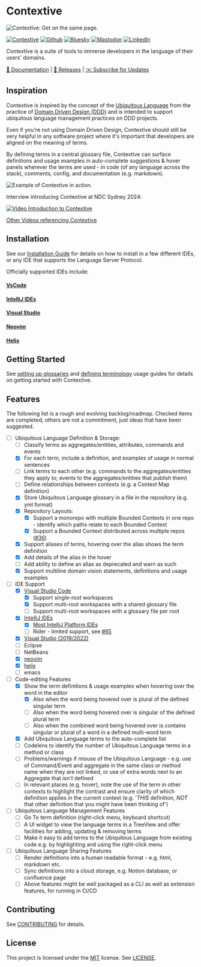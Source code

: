 # Contextive

<picture>
  <source media="(prefers-color-scheme: dark)" srcset="images/logo-tagline-inverted.png">
  <source media="(prefers-color-scheme: light)" srcset="images/logo-tagline.png">
  <img alt="Contextive: Get on the same page." src="images/logo-tagline.png">
</picture>

[![Contextive](https://github.com/dev-cycles/contextive/actions/workflows/contextive.yml/badge.svg)](https://github.com/dev-cycles/contextive/actions/workflows/contextive.yml) [![Github](https://img.shields.io/github/stars/dev-cycles/contextive
)](https://github.com/dev-cycles/contextive) [![Bluesky](https://img.shields.io/badge/Bluesky-0285FF?logo=bluesky&logoColor=fff)](https://bsky.app/profile/contextive.tech) [![Mastodon](https://img.shields.io/mastodon/follow/111227986489537355?domain=https%3A%2F%2Ftechhub.social%2F
)](https://techhub.social/@contextive) [![LinkedIn](https://custom-icon-badges.demolab.com/badge/LinkedIn-0A66C2?logo=linkedin-white&logoColor=fff)](https://www.linkedin.com/company/contextive-tech)

Contextive is a suite of tools to immerse developers in the language of their users' domains.

[📘 Documentation](https://docs.contextive.tech/community) | [🚀 Releases](https://github.com/dev-cycles/contextive/releases) | [✉️ Subscribe for Updates](https://buttondown.com/contextive)

## Inspiration

Contextive is inspired by the concept of the [Ubiquitous Language](https://martinfowler.com/bliki/UbiquitousLanguage.html) from the practice of [Domain Driven Design (DDD)](https://martinfowler.com/bliki/DomainDrivenDesign.html) and is intended to support ubiquitous language management practices on DDD projects.

Even if you're not using Domain Driven Design, Contextive should still be very helpful in any software project where it's important that developers are aligned on the meaning of terms.

By defining terms in a central glossary file, Contextive can surface definitions and usage examples in auto-complete suggestions & hover panels wherever the terms are used - in code (of any language across the stack), comments, config, and documentation (e.g. markdown).

![Example of Contextive in action.](docs/web/src/assets/images/simple-auto-complete-demo.gif)

Interview introducing Contextive at NDC Sydney 2024:

[![Video Introduction to Contextive](https://img.youtube.com/vi/Y_HzdX7nHo0/0.jpg)](https://www.youtube.com/watch?v=Y_HzdX7nHo0)

[Other Videos referencing Contextive](https://docs.contextive.tech/community/background/videos/)

## Installation

See our [Installation Guide](https://docs.contextive.tech/community/guides/installation/) for details on how to install in a few different IDEs, or any IDE that supports the Language Server Protocol.

Officially supported IDEs include:

#### [VsCode](https://docs.contextive.tech/community/guides/installation/#visual-studio-code)
#### [IntelliJ IDEs](https://docs.contextive.tech/community/guides/installation/#intellij-plugin-platform)
#### [Visual Studio](https://docs.contextive.tech/community/guides/installation/#visual-studio-2022)
#### [Neovim](https://docs.contextive.tech/community/guides/installation/#neovim)
#### [Helix](https://docs.contextive.tech/community/guides/installation/#helix)

## Getting Started

See [setting up glossaries](https://docs.contextive.tech/community/guides/setting-up-glossaries/) and [defining terminology](https://docs.contextive.tech/community/guides/defining-terminology/) usage guides for details on getting started with Contextive.

## Features

The following list is a rough and evolving backlog/roadmap.  Checked items are completed, others are not a commitment, just ideas that have been suggested.

* [ ] Ubiquitous Language Definition & Storage:
  * [ ] Classify terms as aggregates/entities, attributes, commands and events
  * [x] For each term, include a definition, and examples of usage in normal sentences
  * [ ] Link terms to each other (e.g. commands to the aggregates/entities they apply to; events to the aggregates/entities that publish them)
  * [ ] Define relationships between contexts (e.g. a Context Map definition)
  * [x] Store Ubiquitous Language glossary in a file in the repository (e.g. yml format)
  * [x] Repository Layouts:
    * [x] Support a monorepo with multiple Bounded Contexts in one repo - identify which paths relate to each Bounded Context
    * [x] Support a Bounded Context distributed across multiple repos ([#36](https://github.com/dev-cycles/contextive/issues/36))
  * [x] Support aliases of terms, hovering over the alias shows the term definition
  * [x] Add details of the alias in the hover
  * [ ] Add ability to define an alias as deprecated and warn as such
  * [x] Support multiline domain vision statements, definitions and usage examples
* [ ] IDE Support
  * [x] [Visual Studio Code](#vscode)
    * [x] Support single-root workspaces
    * [x] Support multi-root workspaces with a shared glossary file
    * [ ] Support multi-root workspaces with a glossary file per root
  * [x] [IntelliJ IDEs](#intellij-ides)
    * [x] [Most IntelliJ Platform IDEs](https://plugins.jetbrains.com/docs/intellij/language-server-protocol.html#supported-ides)
    * [ ] Rider - limited support, see [#65](https://github.com/dev-cycles/contextive/issues/65)
  * [x] [Visual Studio (2019/2022)](#visual-studio)
  * [ ] Eclipse
  * [ ] NetBeans
  * [x] [neovim](#neovim)
  * [x] [helix](#helix)
  * [ ] emacs
* [ ] Code-editing Features
  * [x] Show the term definitions & usage examples when hovering over the word in the editor 
    * [x] Also when the word being hovered over is plural of the defined singular term
    * [ ] Also when the word being hovered over is singular of the defined plural term
    * [ ] Also when the combined word being hovered over is contains singular or plural of a word in a defined multi-word term
  * [x] Add Ubiquitous Language terms to the auto-complete list
  * [ ] Codelens to identify the number of Ubiquitous Language terms in a method or class
  * [ ] Problems/warnings if misuse of the Ubiquitous Language - e.g. use of Command/Event and aggregate in the same class or method name when they are not linked, or use of extra words next to an Aggregate that _isn't_ defined
  * [ ] In relevant places (e.g. hover), note the use of the term in other contexts to highlight the contrast and ensure clarity of which definition applies in the current context (e.g. '_THIS_ definition, _NOT_ that other definition that you might have been thinking of')
* [ ] Ubiquitous Language Management Features
  * [ ] Go To term definition (right-click menu, keyboard shortcut)
  * [ ] A UI widget to view the language terms in a TreeView and offer facilities for adding, updating & removing terms
  * [ ] Make it easy to add terms to the Ubiquitous Language from existing code e.g. by highlighting and using the right-click menu
* [ ] Ubiquitous Language Sharing Features
  * [ ] Render definitions into a human readable format - e.g. html, markdown etc.
  * [ ] Sync definitions into a cloud storage, e.g. Notion database, or confluence page
  * [ ] Above features might be well packaged as a CLI as well as extension features, for running in CI/CD

## Contributing

See [CONTRIBUTING](./CONTRIBUTING.md) for details.

## License

This project is licensed under the [MIT](https://choosealicense.com/licenses/mit/) license.  See [LICENSE](LICENSE).
